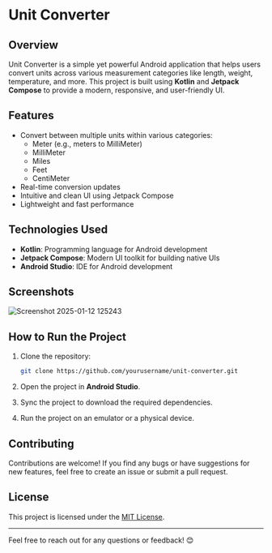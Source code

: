 # Unit Converter

## Overview
Unit Converter is a simple yet powerful Android application that helps users convert units across various measurement categories like length, weight, temperature, and more. This project is built using **Kotlin** and **Jetpack Compose** to provide a modern, responsive, and user-friendly UI.

## Features
- Convert between multiple units within various categories:
  - Meter (e.g., meters to MilliMeter)
  - MilliMeter
  - Miles
  - Feet
  - CentiMeter
- Real-time conversion updates
- Intuitive and clean UI using Jetpack Compose
- Lightweight and fast performance

## Technologies Used
- **Kotlin**: Programming language for Android development
- **Jetpack Compose**: Modern UI toolkit for building native UIs
- **Android Studio**: IDE for Android development

## Screenshots


![Screenshot 2025-01-12 125243](https://github.com/user-attachments/assets/8bcce9f1-9966-4c47-9269-22266217e3da)



## How to Run the Project

1. Clone the repository:
   ```bash
   git clone https://github.com/yourusername/unit-converter.git
   ```

2. Open the project in **Android Studio**.

3. Sync the project to download the required dependencies.

4. Run the project on an emulator or a physical device.

## Contributing
Contributions are welcome! If you find any bugs or have suggestions for new features, feel free to create an issue or submit a pull request.

## License
This project is licensed under the [MIT License](LICENSE).

---

Feel free to reach out for any questions or feedback! 😊

